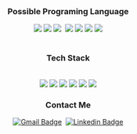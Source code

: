 <div align="center">

<br>

<h3 align="center"> Possible Programing Language </h3>
<img src="https://img.shields.io/badge/C-87cefa?style=plastic&logo=C&logoColor=white"/>
<img src="https://img.shields.io/badge/C++-0000FF?style=flat-square&logo=C++&logoColor=white"/>
<img src="https://img.shields.io/badge/Python-E34F26?style=plastic&logo=Python&logoColor=white"/>
<img scr="https://img.shields.io/badge/HTML5-E34F26?style=flat-square&logo=HTML5&logoColor=white"/>
<img src="https://img.shields.io/badge/CSS3-1572B6?style=flat-square&logo=CSS3&logoColor=white"/>
<img src="https://img.shields.io/badge/Javascript-F7DF1E?style=flat-square&amp;logo=Javascript&amp;logoColor=black">
<img src="https://img.shields.io/badge/Java-8000fa?style=flat-square&logo=C++&logoColor=white"/>
<img src="https://img.shields.io/badge/Kotlin-87cefa?style=flat-square&logo=Kotlin&logoColor=white"/>
<br>
<br>

<h3 align="center"> Tech Stack </h3>

<br>
<img src="https://img.shields.io/badge/NumPy-E34F26?style=flat-square&logo=NumPy&logoColor=white"/>
<img src="https://img.shields.io/badge/Android-87cefa?style=flat-square&logo=Android&logoColor=white"/>
<img src="https://img.shields.io/badge/Android Auto-8000fa?style=flat-square&logo=Android Auto&logoColor=white"/>

<img src="https://img.shields.io/badge/QNX-0000FF?style=flat-square&logoColor=white"/>
<img src="https://img.shields.io/badge/CMake-10f5a4?style=flat-square&logo=CMake&logoColor=white"/>
<img src="https://img.shields.io/badge/Git-808080?style=flat-square&logo=Git&logoColor=white"/>


<br> 
  
<h3 align="center"> Contact Me </h3>

[![Gmail Badge](https://img.shields.io/badge/Gmail-d14836?style=flat-square&logo=Gmail&logoColor=white&link=mailto:thater@naver.com)](mailto:thater@naver.com)  &nbsp;[![Linkedin Badge](https://img.shields.io/badge/-LinkedIn-blue?style=flat-square&logo=Linkedin&logoColor=white&link=https://www.linkedin.com/in/%EA%B5%AD%EC%A7%84-%EC%A0%95-2aa367201/)](https://www.linkedin.com/in/%EA%B5%AD%EC%A7%84-%EC%A0%95-2aa367201/)
  
  
  
</div>
